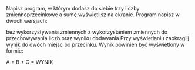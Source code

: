 Napisz program, w którym dodasz do siebie trzy liczby zmiennoprzecinkowe a sumę wyświetlisz na ekranie. Program napisz w dwóch wersjach:

bez wykorzystywania zmiennych
z wykorzystaniem zmiennych do przechowywania liczb oraz wyniku dodawania
Przy wyświetlaniu zaokrąglij wynik do dwóch miejsc po przecinku. Wynik powinien być wyświetlony w formie:

A + B + C = WYNIK
